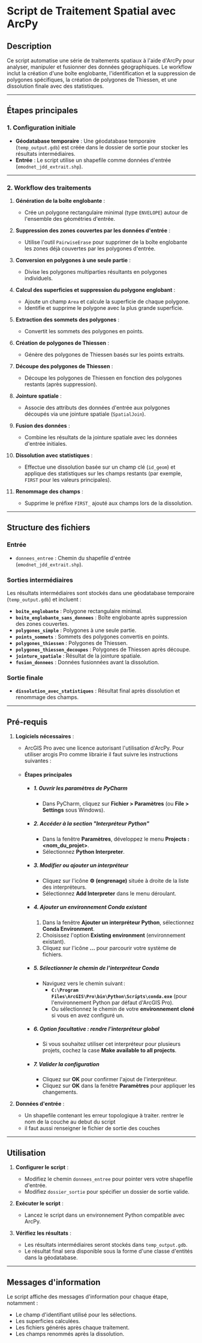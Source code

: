 # **Script de Traitement Spatial avec ArcPy**

## **Description**
Ce script automatise une série de traitements spatiaux à l'aide d'ArcPy pour analyser, manipuler et fusionner des données géographiques. Le workflow inclut la création d'une boîte englobante, l'identification et la suppression de polygones spécifiques, la création de polygones de Thiessen, et une dissolution finale avec des statistiques.

---

## **Étapes principales**

### **1. Configuration initiale**
- **Géodatabase temporaire** : Une géodatabase temporaire (`temp_output.gdb`) est créée dans le dossier de sortie pour stocker les résultats intermédiaires.
- **Entrée** : Le script utilise un shapefile comme données d'entrée (`emodnet_jdd_extrait.shp`).

---

### **2. Workflow des traitements**

1. **Génération de la boîte englobante** :
   - Crée un polygone rectangulaire minimal (type `ENVELOPE`) autour de l'ensemble des géométries d'entrée.

2. **Suppression des zones couvertes par les données d'entrée** :
   - Utilise l'outil `PairwiseErase` pour supprimer de la boîte englobante les zones déjà couvertes par les polygones d'entrée.

3. **Conversion en polygones à une seule partie** :
   - Divise les polygones multiparties résultants en polygones individuels.

4. **Calcul des superficies et suppression du polygone englobant** :
   - Ajoute un champ `Area` et calcule la superficie de chaque polygone.
   - Identifie et supprime le polygone avec la plus grande superficie.

5. **Extraction des sommets des polygones** :
   - Convertit les sommets des polygones en points.

6. **Création de polygones de Thiessen** :
   - Génère des polygones de Thiessen basés sur les points extraits.

7. **Découpe des polygones de Thiessen** :
   - Découpe les polygones de Thiessen en fonction des polygones restants (après suppression).

8. **Jointure spatiale** :
   - Associe des attributs des données d'entrée aux polygones découpés via une jointure spatiale (`SpatialJoin`).

9. **Fusion des données** :
   - Combine les résultats de la jointure spatiale avec les données d'entrée initiales.

10. **Dissolution avec statistiques** :
    - Effectue une dissolution basée sur un champ clé (`id_geom`) et applique des statistiques sur les champs restants (par exemple, `FIRST` pour les valeurs principales).

11. **Renommage des champs** :
    - Supprime le préfixe `FIRST_` ajouté aux champs lors de la dissolution.

---

## **Structure des fichiers**

### **Entrée**
- `donnees_entree` : Chemin du shapefile d'entrée (`emodnet_jdd_extrait.shp`).

### **Sorties intermédiaires**
Les résultats intermédiaires sont stockés dans une géodatabase temporaire (`temp_output.gdb`) et incluent :
- **`boite_englobante`** : Polygone rectangulaire minimal.
- **`boite_englobante_sans_donnees`** : Boîte englobante après suppression des zones couvertes.
- **`polygones_simple`** : Polygones à une seule partie.
- **`points_sommets`** : Sommets des polygones convertis en points.
- **`polygones_thiessen`** : Polygones de Thiessen.
- **`polygones_thiessen_decoupes`** : Polygones de Thiessen après découpe.
- **`jointure_spatiale`** : Résultat de la jointure spatiale.
- **`fusion_donnees`** : Données fusionnées avant la dissolution.

### **Sortie finale**
- **`dissolution_avec_statistiques`** : Résultat final après dissolution et renommage des champs.

---

## **Pré-requis**

1. **Logiciels nécessaires** :
   - ArcGIS Pro avec une licence autorisant l'utilisation d'ArcPy. Pour utiliser arcgis Pro comme librairie il faut suivre les instructions suivantes : 
   - #### **Étapes principales**
   
     - ##### **1. Ouvrir les paramètres de PyCharm**
       - Dans PyCharm, cliquez sur **Fichier > Paramètres** (ou **File > Settings** sous Windows).

     - ##### **2. Accéder à la section "Interpréteur Python"**
       - Dans la fenêtre **Paramètres**, développez le menu **Projects : <nom_du_projet>**.
       - Sélectionnez **Python Interpreter**.

     - ##### **3. Modifier ou ajouter un interpréteur**
       - Cliquez sur l'icône **⚙ (engrenage)** située à droite de la liste des interpréteurs.
       - Sélectionnez **Add Interpreter** dans le menu déroulant.

      - ##### **4. Ajouter un environnement Conda existant**
        1. Dans la fenêtre **Ajouter un interpréteur Python**, sélectionnez **Conda Environment**.
        2. Choisissez l'option **Existing environment** (environnement existant).
        3. Cliquez sur l'icône **...** pour parcourir votre système de fichiers.

     - ##### **5. Sélectionner le chemin de l'interpréteur Conda**
       - Naviguez vers le chemin suivant :
         - **`C:\Program Files\ArcGIS\Pro\bin\Python\Scripts\conda.exe`** (pour l'environnement Python par défaut d'ArcGIS Pro).
         - Ou sélectionnez le chemin de votre **environnement cloné** si vous en avez configuré un.

     - ##### **6. Option facultative : rendre l'interpréteur global**
       - Si vous souhaitez utiliser cet interpréteur pour plusieurs projets, cochez la case **Make available to all projects**.

     - ##### **7. Valider la configuration**
       - Cliquez sur **OK** pour confirmer l'ajout de l'interpréteur.
       - Cliquez sur **OK** dans la fenêtre **Paramètres** pour appliquer les changements.


2. **Données d'entrée** :
   - Un shapefile contenant les erreur topologique à traiter. rentrer le nom de la couche au debut du script 
   - il faut aussi renseigner le fichier de sortie des couches
---

## **Utilisation**

1. **Configurer le script** :
   - Modifiez le chemin `donnees_entree` pour pointer vers votre shapefile d'entrée.
   - Modifiez `dossier_sortie` pour spécifier un dossier de sortie valide.

2. **Exécuter le script** :
   - Lancez le script dans un environnement Python compatible avec ArcPy.

3. **Vérifiez les résultats** :
   - Les résultats intermédiaires seront stockés dans `temp_output.gdb`.
   - Le résultat final sera disponible sous la forme d'une classe d'entités dans la géodatabase.

---

## **Messages d'information**

Le script affiche des messages d'information pour chaque étape, notamment :
- Le champ d'identifiant utilisé pour les sélections.
- Les superficies calculées.
- Les fichiers générés après chaque traitement.
- Les champs renommés après la dissolution.